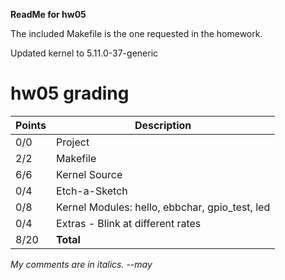 **ReadMe for hw05**

The included Makefile is the one requested in the homework.

Updated kernel to 5.11.0-37-generic

# hw05 grading

| Points      | Description |
| ----------- | ----------- |
|  0/0 | Project 
|  2/2 | Makefile
|  6/6 | Kernel Source
|  0/4 | Etch-a-Sketch
|  0/8 | Kernel Modules: hello, ebbchar, gpio_test, led
|  0/4 | Extras - Blink at different rates
| 8/20 | **Total**

*My comments are in italics. --may*

